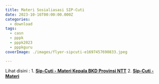 ```yaml
---
title: Materi Sosialiasasi SIP-Cuti
date: 2023-10-16T00:00:00.000Z
categories:
  - download
tags:
  - casn
  - pppk
  - pppk2023
  - pppkguru
coverImage: ./images/flyer-sipcuti-e1697457690833.jpeg

---
```


Lihat disini : 1. **[Sip-Cuti - Materi Kepala BKD Provinsi NTT](https://bkd.nttprov.go.id/web/wp-content/uploads/2023/10/Sip-Cuti-Materi-Kepala-BKD-Provinsi-NTT.pdf)** 2. **[Sip-Cuti - Materi](https://bkd.nttprov.go.id/web/wp-content/uploads/2023/10/Sip-Cuti-Materi.pdf)**
